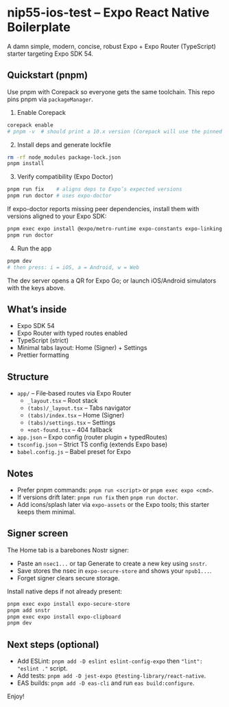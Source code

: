 # nip55-ios-test – Expo React Native Boilerplate

A damn simple, modern, concise, robust Expo + Expo Router (TypeScript) starter targeting Expo SDK 54.

## Quickstart (pnpm)

Use pnpm with Corepack so everyone gets the same toolchain. This repo pins pnpm via `packageManager`.

1) Enable Corepack

```sh
corepack enable
# pnpm -v  # should print a 10.x version (Corepack will use the pinned version)
```

2) Install deps and generate lockfile

```sh
rm -rf node_modules package-lock.json
pnpm install
```

3) Verify compatibility (Expo Doctor)

```sh
pnpm run fix    # aligns deps to Expo’s expected versions
pnpm run doctor # uses expo-doctor
```

If expo-doctor reports missing peer dependencies, install them with versions aligned to your Expo SDK:

```sh
pnpm exec expo install @expo/metro-runtime expo-constants expo-linking react-native-safe-area-context react-native-screens
pnpm run doctor
```

4) Run the app

```sh
pnpm dev
# then press: i = iOS, a = Android, w = Web
```

The dev server opens a QR for Expo Go; or launch iOS/Android simulators with the keys above.

## What’s inside

- Expo SDK 54
- Expo Router with typed routes enabled
- TypeScript (strict)
- Minimal tabs layout: Home (Signer) + Settings
- Prettier formatting

## Structure

- `app/` – File‑based routes via Expo Router
  - `_layout.tsx` – Root stack
  - `(tabs)/_layout.tsx` – Tabs navigator
  - `(tabs)/index.tsx` – Home (Signer)
  - `(tabs)/settings.tsx` – Settings
  - `+not-found.tsx` – 404 fallback
- `app.json` – Expo config (router plugin + typedRoutes)
- `tsconfig.json` – Strict TS config (extends Expo base)
- `babel.config.js` – Babel preset for Expo

## Notes

- Prefer pnpm commands: `pnpm run <script>` or `pnpm exec expo <cmd>`.
- If versions drift later: `pnpm run fix` then `pnpm run doctor`.
- Add icons/splash later via `expo-assets` or the Expo tools; this starter keeps them minimal.

## Signer screen

The Home tab is a barebones Nostr signer:

- Paste an `nsec1...` or tap Generate to create a new key using `snstr`.
- Save stores the nsec in `expo-secure-store` and shows your `npub1...`.
- Forget signer clears secure storage.

Install native deps if not already present:

```sh
pnpm exec expo install expo-secure-store
pnpm add snstr
pnpm exec expo install expo-clipboard
pnpm dev
```

## Next steps (optional)

- Add ESLint: `pnpm add -D eslint eslint-config-expo` then `"lint": "eslint ."` script.
- Add tests: `pnpm add -D jest-expo @testing-library/react-native`.
- EAS builds: `pnpm add -D eas-cli` and run `eas build:configure`.

Enjoy!
